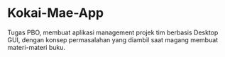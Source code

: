 # Kokai-Mae-App
Tugas PBO, membuat aplikasi management projek tim berbasis Desktop GUI, 
dengan konsep permasalahan yang diambil saat magang
membuat materi-materi buku.
